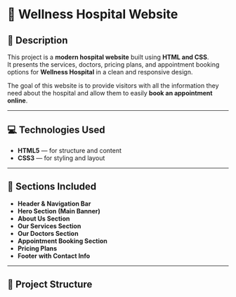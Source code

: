# 🏥 Wellness Hospital Website

## 📖 Description  
This project is a **modern hospital website** built using **HTML and CSS**.  
It presents the services, doctors, pricing plans, and appointment booking options for **Wellness Hospital** in a clean and responsive design.  

The goal of this website is to provide visitors with all the information they need about the hospital and allow them to easily **book an appointment online**.

---

## 💻 Technologies Used
- **HTML5** — for structure and content  
- **CSS3** — for styling and layout  

---

## 🧩 Sections Included
- **Header & Navigation Bar**  
- **Hero Section (Main Banner)**  
- **About Us Section**  
- **Our Services Section**  
- **Our Doctors Section**  
- **Appointment Booking Section**  
- **Pricing Plans**  
- **Footer with Contact Info**

---

## 📂 Project Structure
